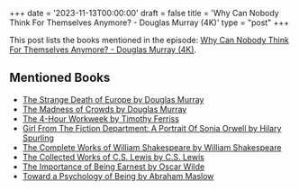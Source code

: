 +++
date = '2023-11-13T00:00:00'
draft = false
title = 'Why Can Nobody Think For Themselves Anymore? - Douglas Murray (4K)'
type = "post"
+++

This post lists the books mentioned in the episode: [Why Can Nobody Think For Themselves Anymore? - Douglas Murray (4K)](https://www.youtube.com/watch?v=MOf_c5dzYMY).

## Mentioned Books

- [The Strange Death of Europe by Douglas Murray](https://www.amazon.com/s?k=The+Strange+Death+of+Europe+by+Douglas+Murray&tag=podcaststoboo-20)
- [The Madness of Crowds by Douglas Murray](https://www.amazon.com/s?k=The+Madness+of+Crowds+by+Douglas+Murray&tag=podcaststoboo-20)
- [The 4-Hour Workweek by Timothy Ferriss](https://www.amazon.com/s?k=The+4-Hour+Workweek+by+Timothy+Ferriss&tag=podcaststoboo-20)
- [Girl From The Fiction Department: A Portrait Of Sonia Orwell by Hilary Spurling](https://www.amazon.com/s?k=Girl+From+The+Fiction+Department:+A+Portrait+Of+Sonia+Orwell+by+Hilary+Spurling&tag=podcaststoboo-20)
- [The Complete Works of William Shakespeare by William Shakespeare](https://www.amazon.com/s?k=The+Complete+Works+of+William+Shakespeare+by+William+Shakespeare&tag=podcaststoboo-20)
- [The Collected Works of C.S. Lewis by C.S. Lewis](https://www.amazon.com/s?k=The+Collected+Works+of+C.S.+Lewis+by+C.S.+Lewis&tag=podcaststoboo-20)
- [The Importance of Being Earnest by Oscar Wilde](https://www.amazon.com/s?k=The+Importance+of+Being+Earnest+by+Oscar+Wilde&tag=podcaststoboo-20)
- [Toward a Psychology of Being by Abraham Maslow](https://www.amazon.com/s?k=Toward+a+Psychology+of+Being+by+Abraham+Maslow&tag=podcaststoboo-20)